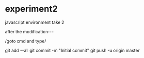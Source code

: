 # experiment2
javascript environment take 2

after the modification---

/goto cmd and type/

git add --all 
git commit -m "Initial commit" 
git push -u origin master
